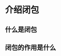 <!--
 * @Author: Null Zhao
 * @Date: 2022-02-18 14:35:34
 * @LastEditors: Null Zhao
 * @LastEditTime: 2022-02-18 14:37:38
 * @FilePath: \my-docs\docs\closure.md
 * @Description: 
 * ctrl+alt+i
 * Copyright (c) 2022 by null, All Rights Reserved. 
-->
# 介绍闭包
## 什么是闭包

## 闭包的作用是什么